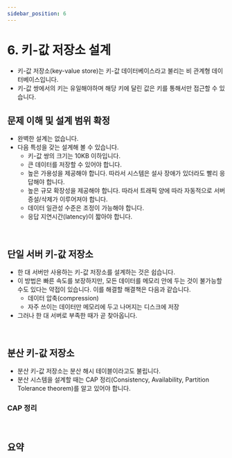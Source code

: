 ```yaml
---
sidebar_position: 6
---
```


# 6. 키-값 저장소 설계

- 키-값 저장소(key-value store)는 키-값 데이터베이스라고 불리는 비 관계형 데이터베이스입니다.
- 키-값 쌍에서의 키는 유일해야하며 해당 키에 달린 값은 키를 통해서만 접근할 수 있습니다.

## 문제 이해 및 설계 범위 확정

- 완벽한 설계는 없습니다.
- 다음 특성을 갖는 설계해 볼 수 있습니다.
  - 키-값 쌍의 크기는 10KB 이하입니다.
  - 큰 데이터를 저장할 수 있어야 합니다.
  - 높은 가용성을 제공해야 합니다. 따라서 시스템은 설사 장애가 있더라도 빨리 응답해야 합니다.
  - 높은 규모 확장성을 제공해야 합니다. 따라서 트래픽 양에 따라 자동적으로 서버 증설/삭제가 이루어져야 합니다.
  - 데이터 일관성 수준은 조정이 가능해야 합니다.
  - 응답 지연시간(latency)이 짧아야 합니다.

<br/>

## 단일 서버 키-값 저장소

- 한 대 서버만 사용하는 키-값 저장소를 설계하는 것은 쉽습니다.
- 이 방법은 빠른 속도를 보장하지만, 모든 데이터를 메모리 안에 두는 것이 불가능할 수도 있다는 약접이 있습니다. 이를 해결할 해결책은 다음과 같습니다.
  - 데이터 압축(compression)
  - 자주 쓰이는 데이터만 메모리에 두고 나머지는 디스크에 저장
- 그러나 한 대 서버로 부족한 때가 곧 찾아옵니다.

<br/>

## 분산 키-값 저장소

- 분산 키-값 저장소는 분산 해시 테이블이라고도 불립니다.
- 분산 시스템을 설계할 때는 CAP 정리(Consistency, Availability, Partition Tolerance theorem)를 알고 있어야 합니다.

### CAP 정리

<br/>

## 요약